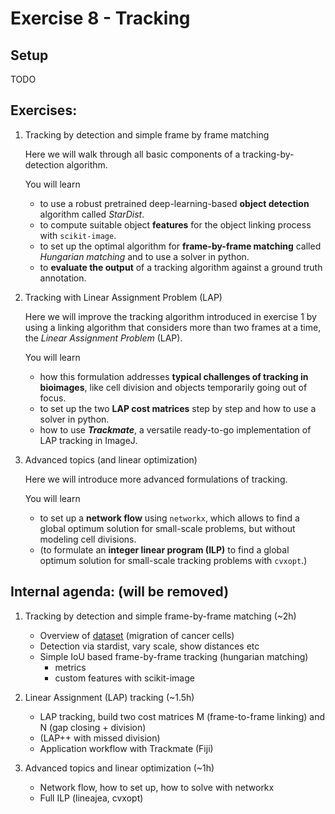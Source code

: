 # Exercise 8 - Tracking
## Setup

TODO

## Exercises:

1) Tracking by detection and simple frame by frame matching

    Here we will walk through all basic components of a tracking-by-detection algorithm.
    
    You will learn
    - to use a robust pretrained deep-learning-based **object detection** algorithm called _StarDist_.
    - to compute suitable object **features** for the object linking process with `scikit-image`.
    - to set up the optimal algorithm for **frame-by-frame matching** called _Hungarian matching_ and to use a solver in python.
    - to **evaluate the output** of a tracking algorithm against a ground truth annotation.

2. Tracking with Linear Assignment Problem (LAP)

    Here we will improve the tracking algorithm introduced in exercise 1 by using a linking algorithm that considers more than two frames at a time, the _Linear Assignment Problem_ (LAP).
    
    You will learn
    - how this formulation addresses **typical challenges of tracking in bioimages**, like cell division and objects temporarily going out of focus.
    - to set up the two **LAP cost matrices** step by step and how to use a solver in python.
    - how to use **_Trackmate_**, a versatile ready-to-go implementation of LAP tracking in ImageJ.

3. Advanced topics (and linear optimization)

    Here we will introduce more advanced formulations of tracking.
    
    You will learn
    - to set up a **network flow** using `networkx`, which allows to find a global optimum solution for small-scale problems, but without modeling cell divisions.
    - (to formulate an **integer linear program (ILP)** to find a global optimum solution for small-scale tracking problems with `cvxopt`.)

## Internal agenda: (will be removed)

1. Tracking by detection and simple frame-by-frame matching (~2h)
    - Overview of [dataset](https://zenodo.org/record/5206107/files/P31-crop.tif?download=1) (migration of cancer cells) 
    - Detection via stardist, vary scale, show distances etc 
    - Simple IoU based frame-by-frame tracking (hungarian matching)
        * metrics
        * custom features with scikit-image
  
2. Linear Assignment (LAP) tracking (~1.5h)
    - LAP tracking, build two cost matrices M (frame-to-frame linking) and N (gap closing + division) 
    - (LAP++ with missed division)
    - Application workflow with Trackmate (Fiji)
  

3. Advanced topics and linear optimization (~1h)
    - Network flow, how to set up, how to solve with networkx 
    - Full ILP (lineajea, cvxopt)
